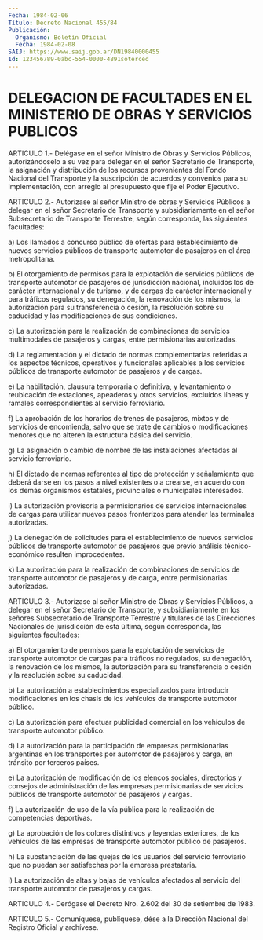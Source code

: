 ```yaml
---
Fecha: 1984-02-06
Título: Decreto Nacional 455/84
Publicación:
  Organismo: Boletín Oficial
  Fecha: 1984-02-08
SAIJ: https://www.saij.gob.ar/DN19840000455
Id: 123456789-0abc-554-0000-4891soterced
---
```

# DELEGACION DE FACULTADES EN EL MINISTERIO DE OBRAS Y SERVICIOS PUBLICOS

<a id="1"></a>
ARTICULO  1.-  Delégase  en  el señor Ministro de Obras y Servicios Públicos,  autorizándoselo  a su  vez  para  delegar  en  el  señor Secretario  de Transporte, la  asignación  y  distribución  de  los recursos provenientes  del  Fondo  Nacional  del  Transporte  y  la suscripción  de  acuerdos  y  convenios para su implementación, con arreglo al presupuesto que fije el Poder Ejecutivo.

<a id="2"></a>
ARTICULO  2.-  Autorízase  al  señor  Ministro de obras y Servicios Públicos  a  delegar  en  el  señor  Secretario   de  Transporte  y subsidiariamente    en    el   señor  Subsecretario  de  Transporte Terrestre,  según  corresponda,  las  siguientes  facultades:

a) Los llamados a concurso público  de ofertas para establecimiento de nuevos servicios públicos de transporte  automotor  de pasajeros en el área metropolitana.

b)  El  otorgamiento  de  permisos para la explotación de servicios públicos  de  transporte automotor  de  pasajeros  de  jurisdicción nacional, incluídos  los  de carácter internacional y de turismo, y de cargas de carácter internacional  y  para tráficos regulados, su denegación, la renovación de los mismos,  la  autorización  para su transferencia  o  cesión,  la  resolución  sobre su caducidad y las modificaciones de sus condiciones.

c)  La  autorización  para  la  realización  de  combinaciones   de servicios  multimodales de pasajeros y cargas, entre permisionarias autorizadas.

d)  La  reglamentación  y  el  dictado  de  normas  complementarias referidas   a  los  aspectos  técnicos,  operativos  y  funcionales aplicables a  los  servicios  públicos  de  transporte automotor de pasajeros y de cargas.

e) La habilitación, clausura temporaria o definitiva, y levantamiento  o  reubicación  de  estaciones,  apeaderos  y  otros servicios, excluídos líneas y ramales correspondientes  al servicio ferroviario.

f) La aprobación de los horarios de trenes de pasajeros,  mixtos  y de  servicios  de  encomienda,  salvo  que  se  trate  de cambios o modificaciones  menores  que  no  alteren la estructura básica  del servicio.

g) La asignación o cambio de nombre  de las instalaciones afectadas al servicio ferroviario.

h)  El  dictado  de  normas  referentes al  tipo  de  protección  y señalamiento que deberá darse  en  los pasos a nivel existentes o a crearse, en acuerdo con los demás organismos estatales, provinciales o municipales interesados.

i)  La  autorización  provisoria  a  permisionarios   de  servicios internacionales  de  cargas  para utilizar nuevos pasos fronterizos para atender las terminales autorizadas.

j) La denegación de solicitudes  para  el establecimiento de nuevos servicios públicos de transporte automotor  de pasajeros que previo análisis técnico-económico resulten improcedentes.

k)  La  autorización  para  la  realización  de  combinaciones   de servicios  de  transporte  automotor de pasajeros y de carga, entre permisionarias autorizadas.

<a id="3"></a>
ARTICULO  3.-  Autorízase  al  señor  Ministro de Obras y Servicios Públicos,  a  delegar  en  el  señor Secretario  de  Transporte,  y subsidiariamente  en  los  señores    Subsecretario  de  Transporte Terrestre y titulares de las Direcciones Nacionales de jurisdicción  de  esta  última, según corresponda,  las  siguientes facultades:

a) El otorgamiento de permisos  para la explotación de servicios de transporte  automotor  de cargas para  tráficos  no  regulados,  su denegación, la renovación  de  los  mismos, la autorización para su transferencia o cesión y la resolución  sobre  su  caducidad.

b)    La    autorización  a  establecimientos  especializados  para introducir  modificaciones  en  los  chasis  de  los  vehículos  de transporte automotor público.

c)  La autorización  para  efectuar  publicidad  comercial  en  los vehículos de transporte automotor público.

d) La autorización para la participación de empresas permisionarias  argentinas  en  los  transportes  por  automotor de pasajeros    y   carga,  en  tránsito  por  terceros  países.

e)  La  autorización  de  modificación  de  los  elencos  sociales, directorios    y    consejos  de  administración  de  las  empresas permisionarias de servicios  públicos  de  transporte  automotor de pasajeros y cargas.

f) La autorización de uso de la vía pública para la realización  de competencias deportivas.

g)  La aprobación de los colores distintivos y leyendas exteriores, de los  vehículos  de  las empresas de transporte automotor público de pasajeros.

h) La substanciación de  las  quejas  de  los usuarios del servicio ferroviario  que  no  puedan  ser  satisfechas  por    la   empresa prestataria.

i)  La  autorización  de  altas  y  bajas de vehículos afectados al servicio  del  transporte  automotor  de    pasajeros    y  cargas.

<a id="4"></a>
ARTICULO  4.- Derógase el Decreto Nro. 2.602 del 30 de setiembre de 1983.

<a id="5"></a>
ARTICULO  5.- Comuníquese, publíquese, dése a la Dirección Nacional del Registro Oficial y archívese.